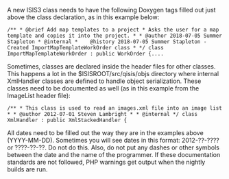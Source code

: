 A new ISIS3 class needs to have the following Doxygen tags filled out just above the class declaration, as in this example below:

`/**
    * @brief Add map templates to a project
    * Asks the user for a map template and copies it into the project.
    *
    * @author 2018-07-05 Summer Stapleton
    * @internal
    *    @history 2018-07-05 Summer Stapleton - Created ImportMapTemplateWorkOrder class
    *
    */
    class ImportMapTemplateWorkOrder : public WorkOrder {....
`


Sometimes, classes are declared inside the header files for other classes.  This happens a lot in the $ISISROOT/src/qisis/objs directory where internal XmlHandler classes are defined to handle object serialization.
These classes need to be documented as well (as in this example from the ImageList header file):

`/**
       * This class is used to read an images.xml file into an image list
       *
       * @author 2012-07-01 Steven Lambright
       *
       * @internal
       */
      class XmlHandler : public XmlStackedHandler {`
 


All dates need to be filled out the way they are in the examples above (YYYY-MM-DD).  Sometimes you will see dates in this format:  2012-??-???? or  ????-??-??.  Do not do this.  Also, do not put any dashes or
other symbols between the date and the name of the programmer.  If these documentation standards are not followed, PHP warnings get output when the nightly builds are run.
